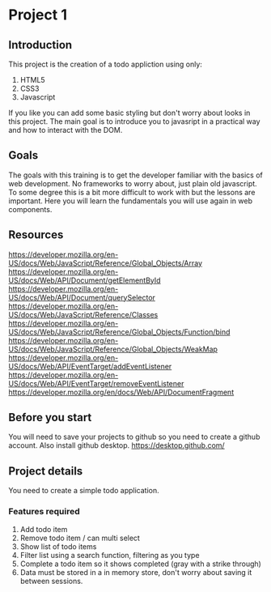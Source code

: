 # Project 1

## Introduction
This project is the creation of a todo appliction using only:

1. HTML5
2. CSS3
3. Javascript

If you like you can add some basic styling but don't worry about looks in this project.
The main goal is to introduce you to javasript in a practical way and how to interact with the DOM.

## Goals
The goals with this training is to get the developer familiar with the basics of web development.
No frameworks to worry about, just plain old javascript.
To some degree this is a bit more difficult to work with but the lessons are important.
Here you will learn the fundamentals you will use again in web components.

## Resources
https://developer.mozilla.org/en-US/docs/Web/JavaScript/Reference/Global_Objects/Array
https://developer.mozilla.org/en-US/docs/Web/API/Document/getElementById
https://developer.mozilla.org/en-US/docs/Web/API/Document/querySelector
https://developer.mozilla.org/en-US/docs/Web/JavaScript/Reference/Classes
https://developer.mozilla.org/en-US/docs/Web/JavaScript/Reference/Global_Objects/Function/bind
https://developer.mozilla.org/en-US/docs/Web/JavaScript/Reference/Global_Objects/WeakMap
https://developer.mozilla.org/en-US/docs/Web/API/EventTarget/addEventListener
https://developer.mozilla.org/en-US/docs/Web/API/EventTarget/removeEventListener
https://developer.mozilla.org/en/docs/Web/API/DocumentFragment

## Before you start
You will need to save your projects to github so you need to create a github account.
Also install github desktop.
https://desktop.github.com/

## Project details
You need to create a simple todo application.

### Features required
1. Add todo item
2. Remove todo item / can multi select 
3. Show list of todo items
4. Filter list using a search function, filtering as you type
5. Complete a todo item so it shows completed (gray with a strike through)
6. Data must be stored in a in memory store, don't worry about saving it between sessions.
